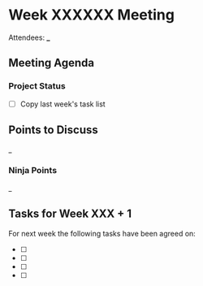 # Week XXXXXX Meeting

Attendees: **_**

## Meeting Agenda

### Project Status

- [ ] Copy last week's task list

## Points to Discuss

_

### Ninja Points

_

## Tasks for Week XXX + 1

For next week the following tasks have been agreed on:

- [ ]
- [ ]
- [ ]
- [ ]